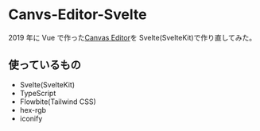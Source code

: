 # Canvs-Editor-Svelte

2019 年に Vue で作った[Canvas Editor](https://github.com/miyabi-satoh/canvas-editor)を Svelte(SvelteKit)で作り直してみた。

## 使っているもの

- Svelte(SvelteKit)
- TypeScript
- Flowbite(Tailwind CSS)
- hex-rgb
- iconify
